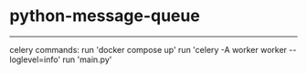 # python-message-queue
---
celery commands:
run 'docker compose up'
run 'celery -A worker worker --loglevel=info'
run 'main.py'